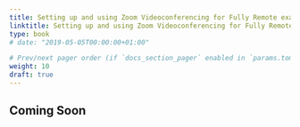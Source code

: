 ```yaml
---
title: Setting up and using Zoom Videoconferencing for Fully Remote exams
linktitle: Setting up and using Zoom Videoconferencing for Fully Remote exams
type: book
# date: "2019-05-05T00:00:00+01:00"

# Prev/next pager order (if `docs_section_pager` enabled in `params.toml`)
weight: 10
draft: true
---
```

## Coming Soon
